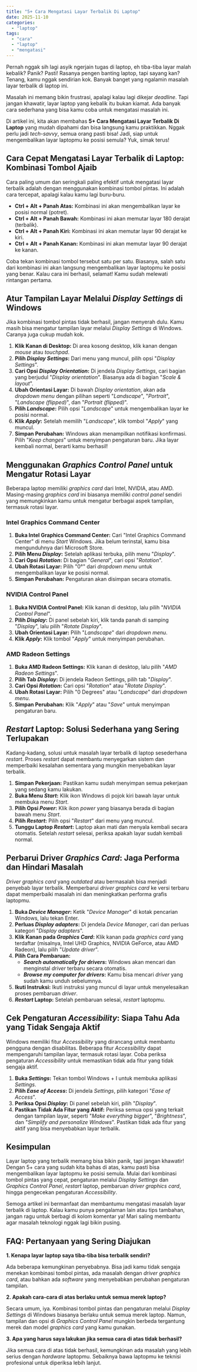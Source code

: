 ```yaml
---
title: "5+ Cara Mengatasi Layar Terbalik Di Laptop"
date: 2025-11-10
categories: 
  - "laptop"
tags: 
  - "cara"
  - "laptop"
  - "mengatasi"
---
```


Pernah nggak sih lagi asyik ngerjain tugas di laptop, eh tiba-tiba layar malah kebalik? Panik? Pasti! Rasanya pengen banting laptop, tapi sayang kan? Tenang, kamu nggak sendirian kok. Banyak banget yang ngalamin masalah layar terbalik di laptop ini.

Masalah ini memang bikin frustrasi, apalagi kalau lagi dikejar _deadline_. Tapi jangan khawatir, layar laptop yang kebalik itu bukan kiamat. Ada banyak cara sederhana yang bisa kamu coba untuk mengatasi masalah ini.

Di artikel ini, kita akan membahas **5+ Cara Mengatasi Layar Terbalik Di Laptop** yang mudah dipahami dan bisa langsung kamu praktikkan. Nggak perlu jadi _tech-savvy_, semua orang pasti bisa! Jadi, siap untuk mengembalikan layar laptopmu ke posisi semula? Yuk, simak terus!

## Cara Cepat Mengatasi Layar Terbalik di Laptop: Kombinasi Tombol Ajaib

Cara paling umum dan seringkali paling efektif untuk mengatasi layar terbalik adalah dengan menggunakan kombinasi tombol pintas. Ini adalah cara tercepat, apalagi kalau kamu lagi buru-buru.

- **Ctrl + Alt + Panah Atas:** Kombinasi ini akan mengembalikan layar ke posisi normal (potret).
- **Ctrl + Alt + Panah Bawah:** Kombinasi ini akan memutar layar 180 derajat (terbalik).
- **Ctrl + Alt + Panah Kiri:** Kombinasi ini akan memutar layar 90 derajat ke kiri.
- **Ctrl + Alt + Panah Kanan:** Kombinasi ini akan memutar layar 90 derajat ke kanan.

Coba tekan kombinasi tombol tersebut satu per satu. Biasanya, salah satu dari kombinasi ini akan langsung mengembalikan layar laptopmu ke posisi yang benar. Kalau cara ini berhasil, selamat! Kamu sudah melewati rintangan pertama.

## Atur Tampilan Layar Melalui _Display Settings_ di Windows

Jika kombinasi tombol pintas tidak berhasil, jangan menyerah dulu. Kamu masih bisa mengatur tampilan layar melalui _Display Settings_ di Windows. Caranya juga cukup mudah kok.

1. **Klik Kanan di Desktop:** Di area kosong desktop, klik kanan dengan _mouse_ atau _touchpad_.
2. **Pilih _Display Settings_:** Dari menu yang muncul, pilih opsi "_Display Settings_".
3. **Cari Opsi _Display Orientation_:** Di jendela _Display Settings_, cari bagian yang berjudul "_Display orientation_". Biasanya ada di bagian "_Scale & layout_".
4. **Ubah Orientasi Layar:** Di bawah _Display orientation_, akan ada _dropdown menu_ dengan pilihan seperti "_Landscape_", "_Portrait_", "_Landscape (flipped)_", dan "_Portrait (flipped)_".
5. **Pilih _Landscape_:** Pilih opsi "_Landscape_" untuk mengembalikan layar ke posisi normal.
6. **Klik _Apply_:** Setelah memilih "_Landscape_", klik tombol "_Apply_" yang muncul.
7. **Simpan Perubahan:** Windows akan menampilkan notifikasi konfirmasi. Pilih "_Keep changes_" untuk menyimpan pengaturan baru. Jika layar kembali normal, berarti kamu berhasil!

## Menggunakan _Graphics Control Panel_ untuk Mengatur Rotasi Layar

Beberapa laptop memiliki _graphics card_ dari Intel, NVIDIA, atau AMD. Masing-masing _graphics card_ ini biasanya memiliki _control panel_ sendiri yang memungkinkan kamu untuk mengatur berbagai aspek tampilan, termasuk rotasi layar.

### Intel Graphics Command Center

1. **Buka Intel Graphics Command Center:** Cari "Intel Graphics Command Center" di menu _Start_ Windows. Jika belum terinstal, kamu bisa mengunduhnya dari Microsoft Store.
2. **Pilih Menu _Display_:** Setelah aplikasi terbuka, pilih menu "_Display_".
3. **Cari Opsi _Rotation_:** Di bagian "_General_", cari opsi "_Rotation_".
4. **Ubah Rotasi Layar:** Pilih "0°" dari _dropdown menu_ untuk mengembalikan layar ke posisi normal.
5. **Simpan Perubahan:** Pengaturan akan disimpan secara otomatis.

### NVIDIA Control Panel

1. **Buka NVIDIA Control Panel:** Klik kanan di desktop, lalu pilih "_NVIDIA Control Panel_".
2. **Pilih _Display_:** Di panel sebelah kiri, klik tanda panah di samping "_Display_", lalu pilih "_Rotate Display_".
3. **Ubah Orientasi Layar:** Pilih "_Landscape_" dari _dropdown menu_.
4. **Klik _Apply_:** Klik tombol "_Apply_" untuk menyimpan perubahan.

### AMD Radeon Settings

1. **Buka AMD Radeon Settings:** Klik kanan di desktop, lalu pilih "_AMD Radeon Settings_".
2. **Pilih Tab _Display_:** Di jendela Radeon Settings, pilih tab "_Display_".
3. **Cari Opsi _Rotation_:** Cari opsi "_Rotation_" atau "_Rotate Display_".
4. **Ubah Rotasi Layar:** Pilih "0 Degrees" atau "_Landscape_" dari _dropdown menu_.
5. **Simpan Perubahan:** Klik "_Apply_" atau "_Save_" untuk menyimpan pengaturan baru.

## _Restart_ Laptop: Solusi Sederhana yang Sering Terlupakan

Kadang-kadang, solusi untuk masalah layar terbalik di laptop sesederhana _restart_. Proses _restart_ dapat membantu menyegarkan sistem dan memperbaiki kesalahan sementara yang mungkin menyebabkan layar terbalik.

1. **Simpan Pekerjaan:** Pastikan kamu sudah menyimpan semua pekerjaan yang sedang kamu lakukan.
2. **Buka Menu _Start_:** Klik ikon Windows di pojok kiri bawah layar untuk membuka menu _Start_.
3. **Pilih Opsi _Power_:** Klik ikon _power_ yang biasanya berada di bagian bawah menu _Start_.
4. **Pilih _Restart_:** Pilih opsi "_Restart_" dari menu yang muncul.
5. **Tunggu Laptop _Restart_:** Laptop akan mati dan menyala kembali secara otomatis. Setelah _restart_ selesai, periksa apakah layar sudah kembali normal.

## Perbarui Driver _Graphics Card_: Jaga Performa dan Hindari Masalah

_Driver graphics card_ yang _outdated_ atau bermasalah bisa menjadi penyebab layar terbalik. Memperbarui _driver graphics card_ ke versi terbaru dapat memperbaiki masalah ini dan meningkatkan performa grafis laptopmu.

1. **Buka _Device Manager_:** Ketik "_Device Manager_" di kotak pencarian Windows, lalu tekan Enter.
2. **Perluas _Display adapters_:** Di jendela _Device Manager_, cari dan perluas kategori "_Display adapters_".
3. **Klik Kanan pada _Graphics Card_:** Klik kanan pada _graphics card_ yang terdaftar (misalnya, Intel UHD Graphics, NVIDIA GeForce, atau AMD Radeon), lalu pilih "_Update driver_".
4. **Pilih Cara Pembaruan:**
    - **_Search automatically for drivers_:** Windows akan mencari dan menginstal _driver_ terbaru secara otomatis.
    - **_Browse my computer for drivers_:** Kamu bisa mencari _driver_ yang sudah kamu unduh sebelumnya.
5. **Ikuti Instruksi:** Ikuti instruksi yang muncul di layar untuk menyelesaikan proses pembaruan _driver_.
6. **_Restart_ Laptop:** Setelah pembaruan selesai, _restart_ laptopmu.

## Cek Pengaturan _Accessibility_: Siapa Tahu Ada yang Tidak Sengaja Aktif

Windows memiliki fitur _Accessibility_ yang dirancang untuk membantu pengguna dengan disabilitas. Beberapa fitur _Accessibility_ dapat mempengaruhi tampilan layar, termasuk rotasi layar. Coba periksa pengaturan _Accessibility_ untuk memastikan tidak ada fitur yang tidak sengaja aktif.

1. **Buka _Settings_:** Tekan tombol Windows + I untuk membuka aplikasi _Settings_.
2. **Pilih _Ease of Access_:** Di jendela _Settings_, pilih kategori "_Ease of Access_".
3. **Periksa Opsi _Display_:** Di panel sebelah kiri, pilih "_Display_".
4. **Pastikan Tidak Ada Fitur yang Aktif:** Periksa semua opsi yang terkait dengan tampilan layar, seperti "_Make everything bigger_", "_Brightness_", dan "_Simplify and personalize Windows_". Pastikan tidak ada fitur yang aktif yang bisa menyebabkan layar terbalik.

## Kesimpulan

Layar laptop yang terbalik memang bisa bikin panik, tapi jangan khawatir! Dengan 5+ cara yang sudah kita bahas di atas, kamu pasti bisa mengembalikan layar laptopmu ke posisi semula. Mulai dari kombinasi tombol pintas yang cepat, pengaturan melalui _Display Settings_ dan _Graphics Control Panel_, _restart_ laptop, pembaruan _driver graphics card_, hingga pengecekan pengaturan _Accessibility_.

Semoga artikel ini bermanfaat dan membantumu mengatasi masalah layar terbalik di laptop. Kalau kamu punya pengalaman lain atau tips tambahan, jangan ragu untuk berbagi di kolom komentar ya! Mari saling membantu agar masalah teknologi nggak lagi bikin pusing.

## FAQ: Pertanyaan yang Sering Diajukan

**1\. Kenapa layar laptop saya tiba-tiba bisa terbalik sendiri?**

Ada beberapa kemungkinan penyebabnya. Bisa jadi kamu tidak sengaja menekan kombinasi tombol pintas, ada masalah dengan _driver graphics card_, atau bahkan ada _software_ yang menyebabkan perubahan pengaturan tampilan.

**2\. Apakah cara-cara di atas berlaku untuk semua merek laptop?**

Secara umum, iya. Kombinasi tombol pintas dan pengaturan melalui _Display Settings_ di Windows biasanya berlaku untuk semua merek laptop. Namun, tampilan dan opsi di _Graphics Control Panel_ mungkin berbeda tergantung merek dan model _graphics card_ yang kamu gunakan.

**3\. Apa yang harus saya lakukan jika semua cara di atas tidak berhasil?**

Jika semua cara di atas tidak berhasil, kemungkinan ada masalah yang lebih serius dengan _hardware_ laptopmu. Sebaiknya bawa laptopmu ke teknisi profesional untuk diperiksa lebih lanjut.
